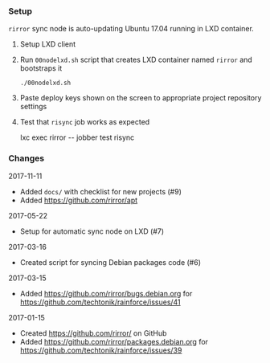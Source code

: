 ### Setup

`rirror` sync node is auto-updating Ubuntu 17.04 running
in LXD container.

1. Setup LXD client
2. Run `00nodelxd.sh` script that creates LXD container
   named `rirror` and bootstraps it

       ./00nodelxd.sh

3. Paste deploy keys shown on the screen to appropriate
   project repository settings

4. Test that `risync` job works as expected

    lxc exec rirror -- jobber test risync


### Changes

2017-11-11

- Added `docs/` with checklist for new projects (#9)
- Added https://github.com/rirror/apt

2017-05-22

- Setup for automatic sync node on LXD (#7)

2017-03-16

- Created script for syncing Debian packages code (#6)

2017-03-15

- Added https://github.com/rirror/bugs.debian.org for
  https://github.com/techtonik/rainforce/issues/41

2017-01-15

- Created https://github.com/rirror/ on GitHub
- Added https://github.com/rirror/packages.debian.org for
  https://github.com/techtonik/rainforce/issues/39
